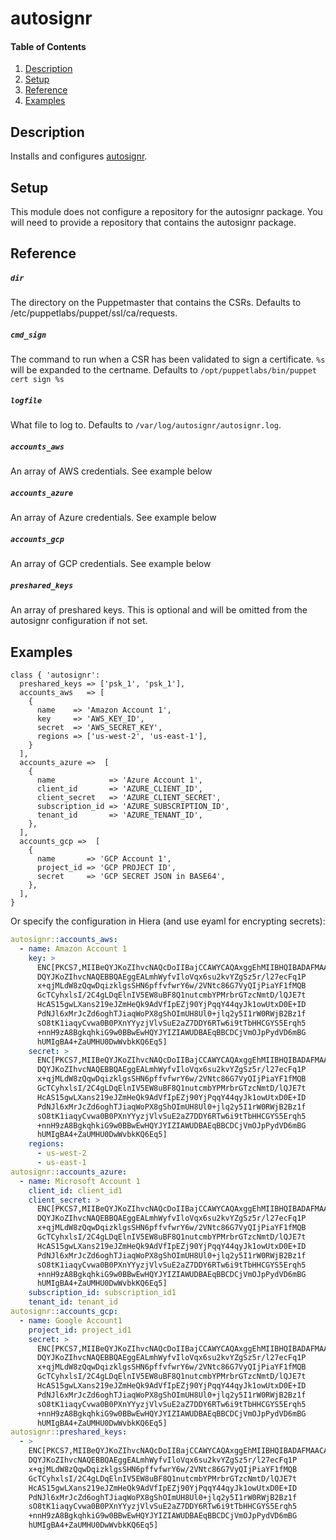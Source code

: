 # autosignr

#### Table of Contents

1. [Description](#description)
1. [Setup](#setup)
1. [Reference](#reference)
1. [Examples](#examples)

## Description

Installs and configures [autosignr](https://github.com/jasonhancock/autosignr).

## Setup

This module does not configure a repository for the autosignr package. You will
need to provide a repository that contains the autosignr package.

## Reference

##### `dir`
  The directory on the Puppetmaster that contains the CSRs. Defaults to
  /etc/puppetlabs/puppet/ssl/ca/requests.

##### `cmd_sign`
  The command to run when a CSR has been validated to sign a certificate. `%s`
  will be expanded to the certname. Defaults to
  `/opt/puppetlabs/bin/puppet cert sign %s`

##### `logfile`
  What file to log to. Defaults to `/var/log/autosignr/autosignr.log`.

##### `accounts_aws`
  An array of AWS credentials. See example below

##### `accounts_azure`
  An array of Azure credentials. See example below

##### `accounts_gcp`
  An array of GCP credentials. See example below

##### `preshared_keys`
  An array of preshared keys. This is optional and will be omitted from the
  autosignr configuration if not set.

## Examples

~~~puppet
class { 'autosignr':
  preshared_keys => ['psk_1', 'psk_1'],
  accounts_aws   => [
    {
      name    => 'Amazon Account 1',
      key     => 'AWS_KEY_ID',
      secret  => 'AWS_SECRET_KEY',
      regions => ['us-west-2', 'us-east-1'],
    }
  ],
  accounts_azure =>  [
    {
      name            => 'Azure Account 1',
      client_id       => 'AZURE_CLIENT_ID',
      client_secret   => 'AZURE_CLIENT_SECRET',
      subscription_id => 'AZURE_SUBSCRIPTION_ID',
      tenant_id       => 'AZURE_TENANT_ID',
    },
  ],
  accounts_gcp =>  [
    {
      name       => 'GCP Account 1',
      project_id => 'GCP PROJECT ID',
      secret     => 'GCP SECRET JSON in BASE64',
    },
  ],
}
~~~

Or specify the configuration in Hiera (and use eyaml for encrypting secrets):

~~~yaml
autosignr::accounts_aws:
  - name: Amazon Account 1
    key: >
      ENC[PKCS7,MIIBeQYJKoZIhvcNAQcDoIIBajCCAWYCAQAxggEhMIIBHQIBADAFMAACAQEw
      DQYJKoZIhvcNAQEBBQAEggEALmhWyfvIloVqx6su2kvYZgSz5r/l27ecFq1P
      x+qjMLdW8zQqwDqizklgsSHN6pffvfwrY6w/2VNtc86G7VyQIjPiaYF1fMQB
      GcTCyhxlsI/2C4gLDqElnIV5EW8uBF8Q1nutcmbYPMrbrGTzcNmtD/lQJE7t
      HcAS15gwLXans219eJZmHeQk9AdVfIpEZj90YjPqqY44qyJk1owUtxD0E+ID
      PdNJl6xMrJcZd6oghTJiaqWoPX8gShOImUH8Ul0+jlq2y5I1rW0RWjB2Bz1f
      sO8tK1iaqyCvwa0B0PXnYYyzjVlvSuE2aZ7DDY6RTw6i9tTbHHCGYS5Erqh5
      +nnH9zA8BgkqhkiG9w0BBwEwHQYJYIZIAWUDBAEqBBCDCjVmOJpPydVD6mBG
      hUMIgBA4+ZaUMHU0DwWvbkKQ6Eq5]
    secret: >
      ENC[PKCS7,MIIBeQYJKoZIhvcNAQcDoIIBajCCAWYCAQAxggEhMIIBHQIBADAFMAACAQEw
      DQYJKoZIhvcNAQEBBQAEggEALmhWyfvIloVqx6su2kvYZgSz5r/l27ecFq1P
      x+qjMLdW8zQqwDqizklgsSHN6pffvfwrY6w/2VNtc86G7VyQIjPiaYF1fMQB
      GcTCyhxlsI/2C4gLDqElnIV5EW8uBF8Q1nutcmbYPMrbrGTzcNmtD/lQJE7t
      HcAS15gwLXans219eJZmHeQk9AdVfIpEZj90YjPqqY44qyJk1owUtxD0E+ID
      PdNJl6xMrJcZd6oghTJiaqWoPX8gShOImUH8Ul0+jlq2y5I1rW0RWjB2Bz1f
      sO8tK1iaqyCvwa0B0PXnYYyzjVlvSuE2aZ7DDY6RTw6i9tTbHHCGYS5Erqh5
      +nnH9zA8BgkqhkiG9w0BBwEwHQYJYIZIAWUDBAEqBBCDCjVmOJpPydVD6mBG
      hUMIgBA4+ZaUMHU0DwWvbkKQ6Eq5]
    regions:
      - us-west-2
      - us-east-1
autosignr::accounts_azure:
  - name: Microsoft Account 1
    client_id: client_id1
    client_secret: >
      ENC[PKCS7,MIIBeQYJKoZIhvcNAQcDoIIBajCCAWYCAQAxggEhMIIBHQIBADAFMAACAQEw
      DQYJKoZIhvcNAQEBBQAEggEALmhWyfvIloVqx6su2kvYZgSz5r/l27ecFq1P
      x+qjMLdW8zQqwDqizklgsSHN6pffvfwrY6w/2VNtc86G7VyQIjPiaYF1fMQB
      GcTCyhxlsI/2C4gLDqElnIV5EW8uBF8Q1nutcmbYPMrbrGTzcNmtD/lQJE7t
      HcAS15gwLXans219eJZmHeQk9AdVfIpEZj90YjPqqY44qyJk1owUtxD0E+ID
      PdNJl6xMrJcZd6oghTJiaqWoPX8gShOImUH8Ul0+jlq2y5I1rW0RWjB2Bz1f
      sO8tK1iaqyCvwa0B0PXnYYyzjVlvSuE2aZ7DDY6RTw6i9tTbHHCGYS5Erqh5
      +nnH9zA8BgkqhkiG9w0BBwEwHQYJYIZIAWUDBAEqBBCDCjVmOJpPydVD6mBG
      hUMIgBA4+ZaUMHU0DwWvbkKQ6Eq5]
    subscription_id: subscription_id1
    tenant_id: tenant_id
autosignr::accounts_gcp:
  - name: Google Account1
    project_id: project_id1
    secret: >
      ENC[PKCS7,MIIBeQYJKoZIhvcNAQcDoIIBajCCAWYCAQAxggEhMIIBHQIBADAFMAACAQEw
      DQYJKoZIhvcNAQEBBQAEggEALmhWyfvIloVqx6su2kvYZgSz5r/l27ecFq1P
      x+qjMLdW8zQqwDqizklgsSHN6pffvfwrY6w/2VNtc86G7VyQIjPiaYF1fMQB
      GcTCyhxlsI/2C4gLDqElnIV5EW8uBF8Q1nutcmbYPMrbrGTzcNmtD/lQJE7t
      HcAS15gwLXans219eJZmHeQk9AdVfIpEZj90YjPqqY44qyJk1owUtxD0E+ID
      PdNJl6xMrJcZd6oghTJiaqWoPX8gShOImUH8Ul0+jlq2y5I1rW0RWjB2Bz1f
      sO8tK1iaqyCvwa0B0PXnYYyzjVlvSuE2aZ7DDY6RTw6i9tTbHHCGYS5Erqh5
      +nnH9zA8BgkqhkiG9w0BBwEwHQYJYIZIAWUDBAEqBBCDCjVmOJpPydVD6mBG
      hUMIgBA4+ZaUMHU0DwWvbkKQ6Eq5]
autosignr::preshared_keys:
  - >
    ENC[PKCS7,MIIBeQYJKoZIhvcNAQcDoIIBajCCAWYCAQAxggEhMIIBHQIBADAFMAACAQEw
    DQYJKoZIhvcNAQEBBQAEggEALmhWyfvIloVqx6su2kvYZgSz5r/l27ecFq1P
    x+qjMLdW8zQqwDqizklgsSHN6pffvfwrY6w/2VNtc86G7VyQIjPiaYF1fMQB
    GcTCyhxlsI/2C4gLDqElnIV5EW8uBF8Q1nutcmbYPMrbrGTzcNmtD/lQJE7t
    HcAS15gwLXans219eJZmHeQk9AdVfIpEZj90YjPqqY44qyJk1owUtxD0E+ID
    PdNJl6xMrJcZd6oghTJiaqWoPX8gShOImUH8Ul0+jlq2y5I1rW0RWjB2Bz1f
    sO8tK1iaqyCvwa0B0PXnYYyzjVlvSuE2aZ7DDY6RTw6i9tTbHHCGYS5Erqh5
    +nnH9zA8BgkqhkiG9w0BBwEwHQYJYIZIAWUDBAEqBBCDCjVmOJpPydVD6mBG
    hUMIgBA4+ZaUMHU0DwWvbkKQ6Eq5]
~~~
